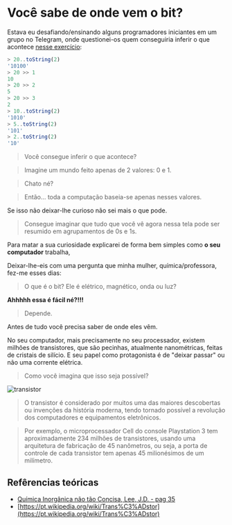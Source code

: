 # Você sabe de onde vem o bit?

Estava eu desafiando/ensinando alguns programadores iniciantes em um grupo no Telegram, onde questionei-os quem conseguiria inferir o que acontece [nesse exercício](https://github.com/Webschool-io/JavaScript-Obrigatorio/blob/master/docs/bitwise.md):

```js
> 20..toString(2)
'10100'
> 20 >> 1
10
> 20 >> 2
5
> 20 >> 3
2
> 10..toString(2)
'1010'
> 5..toString(2)
'101'
> 2..toString(2)
'10'
``` 

> Você consegue inferir o que acontece?



> Imagine um mundo feito apenas de 2 valores: 0 e 1.

> Chato né?

> Então... toda a computação baseia-se apenas nesses valores.

Se isso não deixar-lhe curioso não sei mais o que pode.

> Consegue imaginar que tudo que você vê agora nessa tela pode ser resumido em agrupamentos de 0s e 1s.

Para matar a sua curiosidade explicarei de forma bem simples como **o seu computador** trabalha, 

Deixar-lhe-eis com uma pergunta que minha mulher, química/professora, fez-me esses dias:

> O que é o bit? Ele é elétrico, magnético, onda ou luz?

**Ahhhhh essa é fácil né?!!!**

> Depende.

Antes de tudo você precisa saber de onde eles vêm. 

No seu computador, mais precisamente no seu processador, existem milhões de transistores, que são pecinhas, atualmente nanométricas, feitas de cristais de silício. E seu papel como protagonista é de "deixar passar" ou não uma corrente elétrica.

> Como você imagina que isso seja possível?

![transistor](http://www.tandyonline.co.uk/media/catalog/product/cache/1/image/9df78eab33525d08d6e5fb8d27136e95/b/c/bc635-transistor.png)

> O transistor é considerado por muitos uma das maiores descobertas ou invenções da história moderna, tendo tornado possível a revolução dos computadores e equipamentos eletrônicos. 

> Por exemplo, o microprocessador Cell do console Playstation 3 tem aproximadamente 234 milhões de transistores, usando uma arquitetura de fabricação de 45 nanômetros, ou seja, a porta de controle de cada transistor tem apenas 45 milionésimos de um milímetro.


## Refêrencias teóricas

- [Química Inorgânica não tão Concisa, Lee, J.D. - pag 35]() 
- [https://pt.wikipedia.org/wiki/Trans%C3%ADstor](https://pt.wikipedia.org/wiki/Trans%C3%ADstor)
